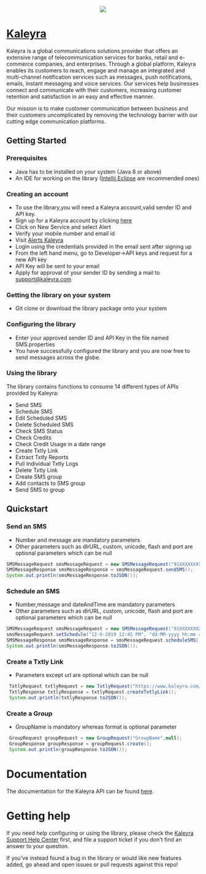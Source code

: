 <p align="center">
<img src=https://media.licdn.com/dms/image/C4E1BAQEhWsmiOrN0jA/company-background_10000/0?e=2159024400&v=beta&t=e-l5A60dSZUlQxmOUUnjJFTA8FyBQzPME_2tK0avqm8>
</p>

# [Kaleyra](https://www.kaleyra.com/)
Kaleyra is a global communications solutions provider that offers an extensive range of telecommunication services for banks, retail and e-commerce companies, and enterprises. Through a global platform, Kaleyra enables its customers to reach, engage and manage an integrated and multi-channel notification services such as messages, push notifications, emails, instant messaging and voice services. Our services help businesses connect and communicate with their customers, increasing customer retention and satisfaction in an easy and effective manner.

Our mission is to make customer communication between business and their customers uncomplicated by removing the technology barrier with our cutting edge communication platforms. 
## Getting Started
### Prerequisites
- Java has to be installed on your system (Java 8 or above)
- An IDE for working on the library ([Intellij](https://www.jetbrains.com/idea/download/#section=windows),[Eclipse](https://www.eclipse.org/downloads/) are recommended ones)

### Creating an account
- To use the library,you will need a Kaleyra account,valid sender ID and API key.
- Sign up for a Kaleyra account by clicking [here](http://accounts.kaleyra.com/login?next=home)
- Click on New Service and select Alert
- Verify your mobile number and email id
- Visit [Alerts Kaleyra](https://alerts.kaleyra.com/)
- Login using the credentials provided in the email sent after signing up
- From the left hand menu, go to Developer->API keys and request for a new API key
- API Key will be sent to your email
- Apply for approval of your sender ID by sending a mail to support@kaleyra.com

### Getting the library on your system
- Git clone or download the library package onto your system

### Configuring the library
- Enter your approved sender ID and API Key in the file named SMS.properties 
- You have successfully configured the library and you are now free to send messages across the globe.

### Using the library
The library contains functions to consume 14 different types of APIs provided by Kaleyra:
 - Send SMS
 - Schedule SMS
 - Edit Scheduled SMS
 - Delete Scheduled SMS
 - Check SMS Status
 - Check Credits
 - Check Credit Usage in a date range
 - Create Txtly Link
 - Extract Txtly Reports
 - Pull Individual Txtly Logs
 - Delete Txtly Link
 - Create SMS group
 - Add contacts to SMS group
 - Send SMS to group
 
 ## Quickstart
 ### Send an SMS
 - Number and message are mandatory parameters
 - Other parameters such as dlrURL, custom, unicode, flash and port are optional parameters which can be null
 ```java
 SMSMessageRequest smsMessageRequest = new SMSMessageRequest("91XXXXXXXXXX","message",null,null,null,null,null);
 SMSMessageResponse smsMessageResponse = smsMessageRequest.sendSMS();
 System.out.println(smsMessageResponse.toJSON());
 ```
 ### Schedule an SMS
 - Number,message and dateAndTime are mandatory parameters
 - Other parameters such as dlrURL, custom, unicode, flash and port are optional parameters which can be null
 ```java
 SMSMessageRequest smsMessageRequest = new SMSMessageRequest("91XXXXXXXXXX","message",null,null,null,null,null);        
 smsMessageRequest.setSchedule("12-6-2019 12:45 PM", "dd-MM-yyyy hh:mm a");
 SMSMessageResponse smsMessageResponse = smsMessageRequest.scheduleSMS(); 
 System.out.println(smsMessageResponse.toJSON());
 ```
 ### Create a Txtly Link
 - Parameters except url are optional which can be null
 ```java
  TxtlyRequest txtlyRequest = new TxtlyRequest("https://www.kaleyra.com/",null,null,null,null,null,null);
  TxtlyResponse txtlyResponse = txtlyRequest.createTxtlyLink();
  System.out.println(txtlyResponse.toJSON());
 ```
 ### Create a Group
 - GroupName is mandatory whereas format is optional parameter
 ```java
  GroupRequest groupRequest = new GroupRequest("GroupName",null);
  GroupResponse groupResponse = groupRequest.create();
  System.out.println(groupResponse.toJSON());
 ```
 # Documentation
 The documentation for the Kaleyra API can be found [here](https://apidocs-sms.kaleyra.com/?version=latest).

# Getting help
If you need help configuring or using the library, please check the [Kaleyra Support Help Center](http://support.kaleyra.com/support/home) first, and file a support ticket if you don't find an answer to your question.

If you've instead found a bug in the library or would like new features added, go ahead and open issues or pull requests against this repo!
